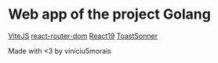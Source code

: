 # Web app of the project Golang

[ViteJS](https://vitejs.dev/)
[react-router-dom](https://reactrouter.com/en/main)
[React19](https://react.dev/blog/2024/04/25/react-19-upgrade-guide)
[ToastSonner](https://sonner.emilkowal.ski/)


Made with <3 by viniciu5morais